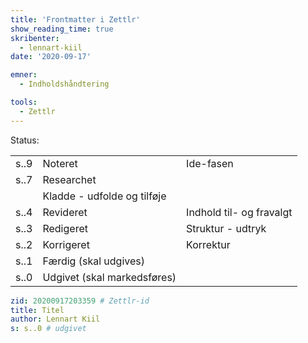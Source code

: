 ```yaml
---
title: 'Frontmatter i Zettlr'
show_reading_time: true
skribenter:
  - lennart-kiil
date: '2020-09-17'

emner:
  - Indholdshåndtering

tools:
  - Zettlr
---
```


Status:


|      |                             |                          |
|------|-----------------------------|--------------------------|
| s..9 | Noteret                     | Ide-fasen                |
| s..7 | Researchet                  |                          |
|      | Kladde - udfolde og tilføje |                          |
| s..4 | Revideret                   | Indhold til- og fravalgt |
| s..3 | Redigeret                   | Struktur - udtryk        |
| s..2 | Korrigeret                  | Korrektur                |
| s..1 | Færdig (skal udgives)       |                          |
| s..0 | Udgivet (skal markedsføres) |                          |



```yaml
zid: 20200917203359 # Zettlr-id
title: Titel
author: Lennart Kiil
s: s..0 # udgivet
```




[^1]: Korrekturlæst - klar til udgivelse